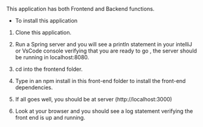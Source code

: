 This application has both Frontend and Backend functions.

- To install this application

1. Clone this application.

2. Run a Spring server and you will see a println statement in your intelliJ or VsCode console verifying that you are ready to go , the server should be running in localhost:8080.

3. cd into the frontend folder.

4. Type in an npm install in this front-end folder to install the front-end dependencies.

5. If all goes well, you should be at server (http://localhost:3000)

6. Look at your browser and you should see a log statement verifying the front end is up and running.